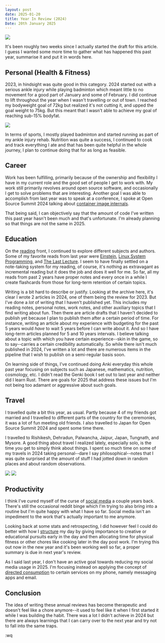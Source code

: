 ```yaml
---
layout: post
date: 2025-01-20
title: Year In Review (2024)
Date: 20th January 2025
---
```


<img src="./../../static/img/posts/year-in-review-2024/cover1.png"/>

It's been roughly two weeks since I actually started the draft for this article. I guess I wanted some more time to gather what has happened this past year, summarise it and put it in words here.

## Personal (Health & Fitness)
2023, in hindsight was quite good in this category. 2024 started out with a serious ankle injury while playing badminton which meant little to no movement for a good part of January and some of February. I did continue to lift throughout the year when I wasn't travelling or out of town. I reached my bodyweight goal of 72kg but realized it's not cutting it, and upped the goal weight to 75kg. But this meant that I wasn't able to achieve my goal of reaching sub-15% bodyfat.

<img src="./../../static/img/posts/year-in-review-2024/bodyweight.png"/>

In terms of sports, I mostly played badminton and started running as part of my ankle injury rehab. Nutrition was quite a success, I continued to cook and track everything I ate and that has been quite helpful in the whole journey, I plan to continue doing that for as long as feasible.

## Career
Work has been fulfilling, primarily because of the ownership and flexibility I have in my current role and the good set of people I get to work with. My work still primarily revolves around open source software, and occasionally I get to solve problems that are interesting. Another goal I was able to accomplish from last year was to speak at a conference, I spoke at Open Source Summit 2024 talking about [container image internals](https://youtu.be/TsfT5qsTMB0?si=3m8D8mH17w1X2X91).

That being said, I can objectively say that the amount of code I've written this past year hasn't been much and that's unfortunate. I'm already planning so that things are not the same in 2025.

## Education
On the [reading](/reading) front, I continued to explore different subjects and authors. Some of my favorite reads from last year were [Einstein](/reading/einstein), [Linux System Programming](/reading/linux-system-programming), and [The Last Lecture](/reading/the-last-lecture). I seem to have finally settled on a note-taking system for my reading, of course, it's nothing as extravagant as incremental reading but it does the job and does it well for me. So far, all my reads from past 2 years have proper notes and every once in a while I create flashcards from those for long-term retention of certain topics.

Writing is a bit hard to describe or justify. Looking at the archive here, it's clear I wrote 2 articles in 2024, one of them being the review for 2023. But I've done a _lot_ of writing that I haven't published yet. This includes my reading notes, personal notes, work notes, and other auxiliary topics that I find writing about fun. Then there are article drafts that I haven't decided to publish yet because I plan to publish them after a certain period of time. For instance, writing an article about my experience with budgeting for the past 5 years would _have_ to wait 5 years before I can write about it. And so I have long-term articles planned for 5 and 10 years intervals. I believe talking about a topic with which you have certain experience--skin in the game, so to say--carries a certain credibility automatically. So while there isn't much published in 2024, I've written a lot and there are numerous items in the pipeline that I wish to publish on a semi-regular basis soon.

On learning side of things, I've continued doing Anki everyday this whole past year focusing on subjects such as Japanese, mathematics, nutrition, cosmology, etc. I didn't read the Genki book I set out to last year and neither did I learn Rust. There are goals for 2025 that address these issues but I'm not being too adamant or aggressive about such goals.

## Travel
I travelled quite a bit this year, as usual. Partly because 4 of my friends got married and I travelled to different parts of the country for the ceremonies, it was a lot of fun meeting old friends. I also travelled to Japan for Open Source Summit 2024 and spent some time there.

I travelled to Rishikesh, Dehradun, Palwancha, Jaipur, Japan, Tungnath, and Mysore. A good thing about travel I realized lately, especially solo, is the time you get to simply think about things. I spent so much time on some of my travels in 2024 taking personal--dare I say philosophical--notes that I was quite surprised at the amount of stuff I had jotted down in random places and about random observations.

<img src="./../../static/img/posts/year-in-review-2024/tungnath.png"/>
<img src="./../../static/img/posts/year-in-review-2024/kyoto.png"/>

## Productivity
I think I've cured myself of the curse of [social media](/posts/shortform-content) a couple years back. There's still the occasional reddit binge which I'm trying to also bring into a routine but I'm quite happy with what I have so far. Social media isn't an impediment to the work that's actually important to me anymore.

Looking back at some stats and retrospecting, I did however feel I could do better with how I [structure](https://supermemo.guru/wiki/Natural_creativity_cycle) my day by giving importance to creative or educational pursuits early in the day and then allocating time for physical fitness or other chores like cooking later in the day post work. I'm trying this out now in the new year and it's been working well so far, a proper summary is due in next year's review.

As I said last year, I don't have an active goal towards reducing my social media usage in 2025. I'm focusing instead on applying the concept of [directed consumption](/posts/directed-undirected-consumption) to certain services on my phone, namely messaging apps and email.

## Conclusion
The idea of writing these annual reviews has become therapeutic and doesn't feel like a chore anymore--it used to feel like it when I first started it while I was building the habit. There was a lot I didn't achieve in 2024 but there are always learnings that I can carry over to the next year and try not to fall into the same traps.

:wq
